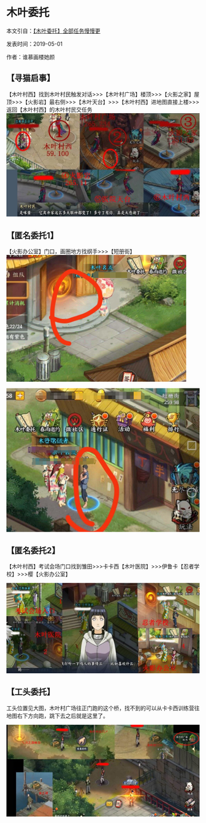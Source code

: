 # 木叶委托

本文引自：[【木叶委托】全部任务慢慢更](https://tieba.baidu.com/p/6118035219)

发表时间：2019-05-01

作者：谁慕画楼她颜



## 【寻猫启事】

【木叶村西】找到木叶村民触发对话>>>【木叶村广场】楼顶>>>【火影之家】屋顶>>>【火影岩】最右侧>>>【木叶天台】>>>【木叶村西】进地图直接上楼>>>返回【木叶村西】的木叶村民交任务
![](../imgs/87b5fdce3bc79f3d9e71a273b4a1cd11738b296e.jpg)



## 【匿名委托1】

【火影办公室】门口，画圈地方找纲手>>>【短册街】
![](../imgs/c3394612495409233955833d9c58d109b3de493b.jpg)

![](../imgs/1427290e4bfbfbed9d60d63c76f0f736aec31fc5.jpg) 



## 【匿名委托2】

【木叶村西】考试会场门口找到雏田>>>卡卡西【木叶医院】>>>伊鲁卡【忍者学校】>>>樱【火影办公室】

![](../imgs/9c9383f51bd5ad6eaadf26a98fcb39dbb7fd3cdc.jpg) 



## 【工头委托】

工头位置见大图，木叶村广场往正门跑的这个桥，找不到的可以从卡卡西训练营往地图右下方向跑，跳下去之后就是这里了。

![](../imgs/efcc20355982b2b73dcf96873fadcbef77099baf.jpg) 

